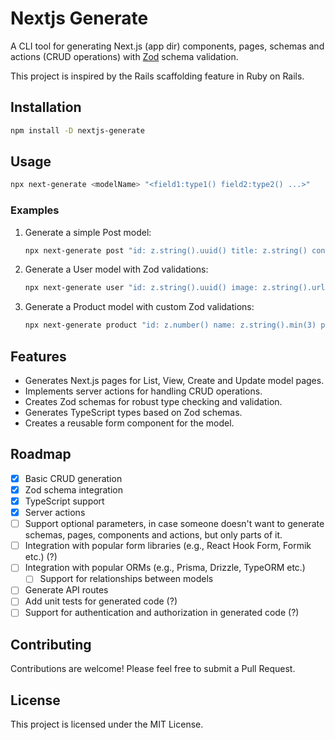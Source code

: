 # Nextjs Generate

A CLI tool for generating Next.js (app dir) components, pages, schemas and actions (CRUD operations) with [Zod](https://zod.dev/) schema validation.

<!-- Say something about how its inspired by ruby on rails scaffolding -->

This project is inspired by the Rails scaffolding feature in Ruby on Rails.

## Installation

```bash
npm install -D nextjs-generate
```

## Usage

```bash
npx next-generate <modelName> "<field1:type1() field2:type2() ...>"
```

### Examples

1. Generate a simple Post model:

   ```bash
   npx next-generate post "id: z.string().uuid() title: z.string() content:z.string() published:z.boolean()"
   ```

2. Generate a User model with Zod validations:

   ```bash
   npx next-generate user "id: z.string().uuid() image: z.string().url() name: z.string().min(2).max(50) email: z.string().email() age: z.number().min(18)"
   ```

3. Generate a Product model with custom Zod validations:
   ```bash
   npx next-generate product "id: z.number() name: z.string().min(3) price: z.number().positive() category: z.string().optional()"
   ```

## Features

- Generates Next.js pages for List, View, Create and Update model pages.
- Implements server actions for handling CRUD operations.
- Creates Zod schemas for robust type checking and validation.
- Generates TypeScript types based on Zod schemas.
- Creates a reusable form component for the model.

## Roadmap

- [x] Basic CRUD generation
- [x] Zod schema integration
- [x] TypeScript support
- [x] Server actions
- [ ] Support optional parameters, in case someone doesn't want to generate schemas, pages, components and actions, but only parts of it.
- [ ] Integration with popular form libraries (e.g., React Hook Form, Formik etc.) (?)
- [ ] Integration with popular ORMs (e.g., Prisma, Drizzle, TypeORM etc.)
  - [ ] Support for relationships between models
- [ ] Generate API routes
- [ ] Add unit tests for generated code (?)
- [ ] Support for authentication and authorization in generated code (?)

## Contributing

Contributions are welcome! Please feel free to submit a Pull Request.

## License

This project is licensed under the MIT License.
